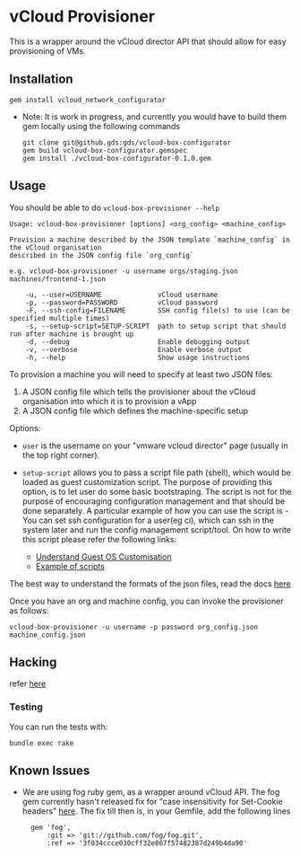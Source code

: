 # vCloud Provisioner

This is a wrapper around the vCloud director API that should allow for easy
provisioning of VMs.

## Installation

    gem install vcloud_network_configurator

* Note: It is work in progress, and currently you would have to build
  them gem locally using the following commands

      git clone git@github.gds:gds/vcloud-box-configurator
      gem build vcloud-box-configurator.gemspec
      gem install ./vcloud-box-configurator-0.1.0.gem

## Usage

You should be able to do `vcloud-box-provisioner --help`

    Usage: vcloud-box-provisioner [options] <org_config> <machine_config>

    Provision a machine described by the JSON template `machine_config` in the vCloud organisation
    described in the JSON config file `org_config`

    e.g. vcloud-box-provisioner -u username orgs/staging.json machines/frontend-1.json

        -u, --user=USERNAME              vCloud username
        -p, --password=PASSWORD          vCloud password
        -F, --ssh-config=FILENAME        SSH config file(s) to use (can be specified multiple times)
        -s, --setup-script=SETUP-SCRIPT  path to setup script that should run after machine is brought up
        -d, --debug                      Enable debugging output
        -v, --verbose                    Enable verbose output
        -h, --help                       Show usage instructions

To provision a machine you will need to specify at least two JSON files:

  1. A JSON config file which tells the provisioner about the vCloud
     organisation into which it is to provision a vApp
  2. A JSON config file which defines the machine-specific setup

Options:

  - `user` is the username on your "vmware vcloud director" page
    (usually in the top right corner).
  - `setup-script` allows you to pass a script file path (shell), which
    would be loaded as guest customization script. The purpose of
    providing this option, is to let user do some basic bootstraping.
    The script is not for the purpose of encouraging configuration
    management and that should be done separately. A particular example
    of how you can use the script is - You can set ssh configuration for
    a user(eg ci), which can ssh in the system later and run the config
    management script/tool.
    On how to write this script please refer the following links:

      - [Understand Guest OS Customisation](http://pubs.vmware.com/vcd-51/index.jsp?topic=%2Fcom.vmware.vcloud.users.doc_51%2FGUID-BB682E4D-DCD7-4936-A665-0B0FBD6F0EB5.html)
      - [Example of scripts](http://pubs.vmware.com/vcd-51/index.jsp?topic=%2Fcom.vmware.vcloud.users.doc_51%2FGUID-724EB7B5-5C97-4A2F-897F-B27F1D4226C7.html)

The best way to understand the formats of the json files, read the docs
[here](/docs/json_formats.md)

Once you have an org and machine config, you can invoke the provisioner as
follows:

    vcloud-box-provisioner -u username -p password org_config.json machine_config.json

## Hacking

refer [here](/docs/hacking.md)

### Testing

You can run the tests with:

    bundle exec rake

## Known Issues

- We are using fog ruby gem, as a wrapper around vCloud API. The fog gem currently hasn't released fix for "case
  insensitivity for Set-Cookie headers" 
  [here](https://github.com/singhgarima/fog/commit/b7f8db97b15f1dc48541f5f2781f70fb2b743267). The fix till then is,
  in your Gemfile, add the following lines

        gem 'fog',
            :git => 'git://github.com/fog/fog.git',
            :ref => '3f034ccce030cff32e867f57482387d249b4da90'
